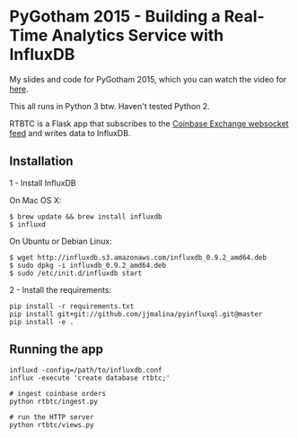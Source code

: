 # PyGotham 2015 - Building a Real-Time Analytics Service with InfluxDB

My slides and code for PyGotham 2015, which you can watch the video for [here](http://www.pyvideo.org/video/3815/building-a-real-time-analytics-service-with-influ).  

This all runs in Python 3 btw. Haven't tested Python 2.  

RTBTC is a Flask app that subscribes to the [Coinbase Exchange websocket feed](https://docs.exchange.coinbase.com/?python#websocket-feed) and writes data to InfluxDB.

## Installation

1 - Install InfluxDB

On Mac OS X:

```
$ brew update && brew install influxdb
$ influxd
```

On Ubuntu or Debian Linux:

```
$ wget http://influxdb.s3.amazonaws.com/influxdb_0.9.2_amd64.deb
$ sudo dpkg -i influxdb_0.9.2_amd64.deb
$ sudo /etc/init.d/influxdb start
```

2 - Install the requirements:

```
pip install -r requirements.txt
pip install git+git://github.com/jjmalina/pyinfluxql.git@master
pip install -e .
```

## Running the app

```
influxd -config=/path/to/influxdb.conf
influx -execute 'create database rtbtc;'

# ingest coinbase orders
python rtbtc/ingest.py

# run the HTTP server
python rtbtc/views.py
```